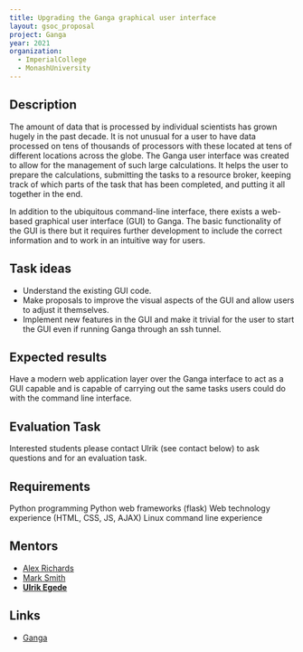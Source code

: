 ```yaml
---
title: Upgrading the Ganga graphical user interface
layout: gsoc_proposal
project: Ganga
year: 2021
organization:
  - ImperialCollege
  - MonashUniversity
---
```


## Description
The amount of data that is processed by individual scientists has grown hugely in the past decade. It is not unusual for a user to have data processed on tens of thousands of processors with these located at tens of different locations across the globe. The Ganga user interface was created to allow for the management of such large calculations. It helps the user to prepare the calculations, submitting the tasks to a resource broker, keeping track of which parts of the task that has been completed, and putting it all together in the end.

In addition to the ubiquitous command-line interface, there exists a web-based graphical user interface (GUI) to Ganga. The basic functionality of the GUI is there but it requires further development to include the correct information and to work in an intuitive way for users. 

## Task ideas
 * Understand the existing GUI code.
 * Make proposals to improve the visual aspects of the GUI and allow users to adjust it themselves.
 * Implement new features in the GUI and make it trivial for the user to start the GUI even if running Ganga through an ssh tunnel.

## Expected results
Have a modern web application layer over the Ganga interface to act as a GUI capable and is  capable of carrying out the same tasks users could do with the command line interface.

## Evaluation Task
Interested students please contact Ulrik (see contact below) to ask questions and for an evaluation task.

## Requirements
Python programming
Python web frameworks (flask)
Web technology experience (HTML, CSS, JS, AJAX)
Linux command line experience

## Mentors 
  * [Alex Richards](mailto:a.richards@imperial.ac.uk)
  * [Mark Smith](mailto:mark.smith1@imperial.ac.uk)
  * **[Ulrik Egede](mailto:ulrik.egede@monash.edu)**

## Links
  * [Ganga](https://github.com/ganga-devs/ganga)
